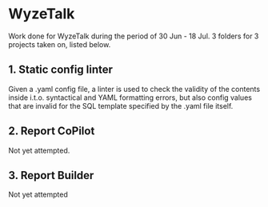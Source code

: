 # WyzeTalk
Work done for WyzeTalk during the period of 30 Jun - 18 Jul. 3 folders for 3 projects taken on, listed below.

## 1. Static config linter

Given a .yaml config file, a linter is used to check the validity of the contents inside i.t.o. syntactical and YAML formatting errors, but also config values that are invalid for the SQL template specified by the .yaml file itself.

## 2. Report CoPilot
Not yet attempted.

## 3. Report Builder
Not yet attempted
